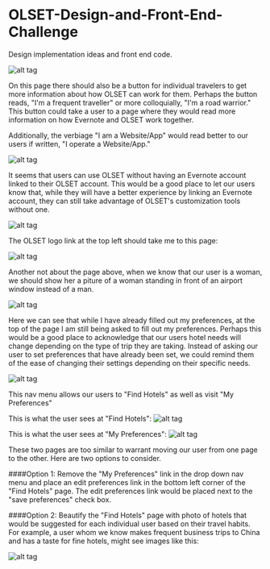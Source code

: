 OLSET-Design-and-Front-End-Challenge
====================================

Design implementation ideas and front end code.

![alt tag](https://dl.dropbox.com/s/jk06xr144etxrv3/Screenshot%202014-10-02%2011.25.57.png?dl=0)

On this page there should also be a button for individual travelers to get more information about how OLSET can work for them. Perhaps the button reads, "I'm a frequent traveller" or more colloquially, "I'm a road warrior." This button could take a user to a page where they would read more information on how Evernote and OLSET work together.

Additionally, the verbiage "I am a Website/App" would read better to our users if written, "I operate a Website/App."

![alt tag](https://dl.dropbox.com/s/za1670feoy3bvnq/Screenshot%202014-10-02%2011.56.41.png?dl=0)

It seems that users can use OLSET without having an Evernote account linked to their OLSET account. This would be a good place to let our users know that, while they will have a better experience by linking an Evernote account, they can still take advantage of OLSET's customization tools without one.

![alt tag](https://dl.dropbox.com/s/d2hmampn8jqwwdb/Screenshot%202014-10-02%2012.01.32.png?dl=0)

The OLSET logo link at the top left should take me to this page:

![alt tag](https://dl.dropbox.com/s/366x6wia92wrcu9/Screenshot%202014-10-02%2012.02.57.png?dl=0)

Another not about the page above, when we know that our user is a woman, we should show her a piture of a woman standing in front of an airport window instead of a man. 

![alt tag](https://dl.dropbox.com/s/hbl82n8itieniv9/Screenshot%202014-10-02%2012.05.32.png?dl=0)

Here we can see that while I have already filled out my preferences, at the top of the page I am still being asked to fill out my preferences. Perhaps this would be a good place to acknowledge that our users hotel needs will change depending on the type of trip they are taking. Instead of asking our user to set preferences that have already been set, we could remind them of the ease of changing their settings depending on their specific needs.  

![alt tag](https://dl.dropbox.com/s/7j5z9l4wfbvhidf/Screenshot%202014-10-02%2012.13.32.png?dl=0)

This nav menu allows our users to "Find Hotels" as well as visit "My Preferences"

This is what the user sees at "Find Hotels":
![alt tag](https://dl.dropbox.com/s/j4i222cm1v6is1n/Screenshot%202014-10-02%2012.15.33.png?dl=0)

This is what the user sees at "My Preferences":
![alt tag](https://dl.dropbox.com/s/7nvs9s50gv1twid/Screenshot%202014-10-02%2012.17.47.png?dl=0)

These two pages are too similar to warrant moving our user from one page to the other. Here are two options to consider.

####Option 1:
Remove the "My Preferences" link in the drop down nav menu and place an edit preferences link in the bottom left corner of the "Find Hotels" page. The edit preferences link would be placed next to the "save preferences" check box.

####Option 2:
Beautify the "Find Hotels" page with photo of hotels that would be suggested for each individual user based on their travel habits. For example, a user whom we know makes frequent business trips to China and has a taste for fine hotels, might see images like this:

![alt tag](https://www.dropbox.com/s/f327eyerkn2kqyp/Screenshot%202014-10-02%2012.30.12.png?dl=0)









